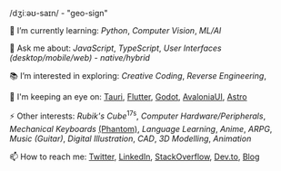 /dʒiːəʊ-saɪn/ - "geo-sign"

🌱 I’m currently learning: _Python_, _Computer Vision_, _ML/AI_

💬 Ask me about: _JavaScript_, _TypeScript_, _User Interfaces_ _(desktop/mobile/web)_ -  _native/hybrid_

📚 I’m interested in exploring: _Creative Coding_, _Reverse Engineering_, 

👀 I'm keeping an eye on: [Tauri](https://github.com/tauri-apps/tauri), [Flutter](https://github.com/flutter/flutter), [Godot](https://github.com/godotengine/godot), [AvaloniaUI](https://avaloniaui.net/), [Astro](https://astro.build/)

⚡ Other interests: _Rubik's Cube_<sup>17s</sup>, _Computer Hardware/Peripherals_, _Mechanical Keyboards_ [(Phantom)](https://github.com/geocine/phantom), _Language Learning_, _Anime_, _ARPG_, _Music (Guitar)_, _Digital Illustration_, _CAD_, _3D Modelling_, _Animation_

📫 How to reach me: [Twitter](https://twitter.com/aivandroid), [LinkedIn](https://www.linkedin.com/in/aivan/), [StackOverflow](https://stackoverflow.com/users/372935/aivan-monceller), [Dev.to](https://dev.to/geocine), [Blog](https://aivan.io)
